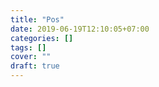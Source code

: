 ```yaml
---
title: "Pos"
date: 2019-06-19T12:10:05+07:00
categories: []
tags: []
cover: ""
draft: true
---
```


